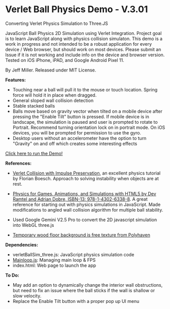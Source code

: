 # Verlet Ball Physics Demo - V.3.01
Converting Verlet Physics Simulation to Three.JS

JavaScript Ball Physics 2D Simulation using Verlet Integration. Project goal is to learn JavaScript along with physics collision simulaton. This demo is a work in progress and not intended to be a robust application for every device / Web browser, but should work on most devices. Please submit an Issue if it is not working and include info on the device and browser version. Tested on iOS iPhone, iPAD, and Google Android Pixel 11.

By Jeff Miller. Released under MIT License. 

**Features:**
- Touching near a ball will pull it to the mouse or touch location. Spring force will hold it in place when dragged.
- General sloped wall collision detection
- Stable stacked balls
- Balls move based on gravity vector when tilted on a mobile device after pressing the "Enable Tilt" button is pressed. If mobile device is in landscape, the simulation is paused and user is prompted to rotate to Portrait. Recommend turning orientation lock on in portrait mode. On iOS devices, you will be prompted for permission to use the gyro. 
- Desktop users without an accelerometer have the option to turn "Gravity" on and off which creates some interesting effects
  
[Click here to run the Demo!](https://jmogl.github.io/VerletPhysicsDemo_3JS/)	

**References:**
- [Verlet Collision with Impulse Preservation](https://web.archive.org/web/20180118011218/http://codeflow.org/entries/2010/nov/29/verlet-collision-with-impulse-preservation/), an excellent physics tutorial by Florian Boesch. Approach to solving instability when objects are at rest.

- [Physics for Games, Animations, and Simulations with HTML5 by Dev Ramtel and Adrian Dobre, ISBN-13: 978-1-4302-6338-8](https://github.com/devramtal/Physics-for-JavaScript-Games-Animation-Simulations). A great reference for starting out with physics simulations in JavaScript. Made modifications to angled wall collision algorithm for multiple ball stability.
- Used Google Gemini V2.5 Pro to convert the 2D javascript simulation into WebGL three.js
- [Temporary wood floor background is free texture from Polyhaven](https://polyhaven.com/a/laminate_floor_02)

**Dependencies:**
- verletBallSim_three.js: JavaScript physics simulation code
- [Mainloop.js](https://github.com/IceCreamYou/MainLoop.js): Managing main loop & FPS
- index.html: Web page to launch the app

**To Do:**
- May add an option to dynamically change the interior wall obstructions, but need to fix an issue where the ball sticks if the wall is shallow or slow velocity.
- Replace the Enable Tilt button with a proper pop up UI menu
